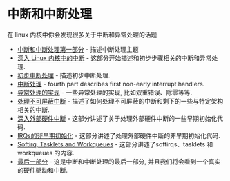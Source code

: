 # 中断和中断处理

在 linux 内核中你会发现很多关于中断和异常处理的话题

* [中断和中断处理第一部分](linux-interrupts-1.md) - 描述中断处理主题
* [深入 Linux 内核中的中断](linux-interrupts-2.md) - 这部分开始描述和初步步骤相关的中断和异常处理. 
* [初步中断处理](linux-interrupts-3.md) - 描述初步中断处理. 
* [中断处理](linux-interrupts-4.md) - fourth part describes first non-early interrupt handlers.
* [异常处理的实现](linux-interrupts-5.md) - 一些异常处理的实现, 比如双重错误、除零等等. 
* [处理不可屏蔽中断](linux-interrupts-6.md) - 描述了如何处理不可屏蔽的中断和剩下的一些与特定架构相关的中断. 
* [深入外部硬件中断](linux-interrupts-7.md) - 这部分讲述了关于处理外部硬件中断的一些早期初始化代码. 
* [IRQs的非早期初始化](linux-interrupts-8.md) - 这部分讲述了处理外部硬件中断的非早期初始化代码. 
* [Softirq, Tasklets and Workqueues](linux-interrupts-9.md) - 这部分讲述了softirqs、tasklets 和 workqueues 的内容. 
* [最后一部分](linux-interrupts-10.md) - 这是中断和中断处理的最后一部分, 并且我们将会看到一个真实的硬件驱动和中断. 
